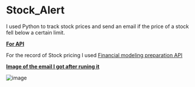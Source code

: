 # Stock_Alert

I used Python to track stock prices and send an email if the price of a stock fell below a certain limit. 

<ins>**For API**</ins>

For the record of Stock pricing I used [Financial modeling preparation API](https://site.financialmodelingprep.com/developer)

<ins>**Image of the email I got after runing it**</ins>

![image](https://user-images.githubusercontent.com/93368036/203134123-91306a5e-011f-44ce-be74-a4f4318e9d11.png)
